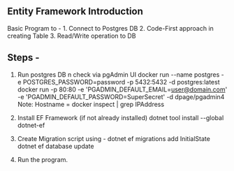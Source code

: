 Entity Framework Introduction
------------------------------------
Basic Program to -
    1. Connect to Postgres DB
    2. Code-First approach in creating Table
    3. Read/Write operation to DB

Steps - 
-------------------------------------
1. Run postgres DB n check via pgAdmin UI
        docker run --name postgres -e POSTGRES_PASSWORD=password -p 5432:5432 -d postgres:latest
        docker run -p 80:80 -e 'PGADMIN_DEFAULT_EMAIL=user@domain.com' -e 'PGADMIN_DEFAULT_PASSWORD=SuperSecret' -d dpage/pgadmin4
        Note: Hostname = docker inspect <postgres-dockerContainerId> | grep IPAddress

2. Install EF Framework (if not already installed)
        dotnet tool install --global dotnet-ef

3. Create Migration script using - 
        dotnet ef migrations add InitialState
        dotnet ef database update

4. Run the program.
